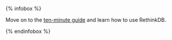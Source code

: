 {% infobox %}
    <p>Move on to the <a href="/docs/guide/javascript/">ten-minute guide</a> and learn how to use RethinkDB.</p>
{% endinfobox %}
